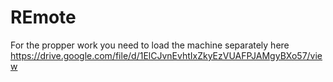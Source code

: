 # REmote

For the propper work you need to load the machine separately here https://drive.google.com/file/d/1ElCJvnEvhtIxZkyEzVUAFPJAMgyBXo57/view
